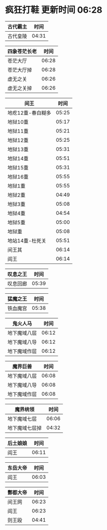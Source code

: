 # 疯狂打鞋 更新时间 06:28

| 古代霸主   | 时间    |
|--------|-------|
| 古代皇陵 | 04:31 |

| 四象苍茫长老   | 时间    |
|--------|-------|
| 苍茫大厅 | 06:28 |
| 苍茫大厅掉 | 06:28 |
| 虚无之关 | 06:26 |
| 虚无之关掉 | 06:26 |

| 间王   | 时间    |
|--------|-------|
| 地疙12重-春白糊多 | 05:25 |
| 地狱10重 | 05:17 |
| 地狱11重 | 05:21 |
| 地狱12重 | 05:25 |
| 地狱13重 | 05:31 |
| 地狱14重 | 05:51 |
| 地狱15重 | 05:31 |
| 地狱16重 | 05:55 |
| 地狱1重 | 05:55 |
| 地狱2重 | 04:49 |
| 地狱3重 | 05:08 |
| 地狱4重 | 04:54 |
| 地狱5重 | 05:00 |
| 地狱重 | 05:08 |
| 地站14重-杜死关 | 05:51 |
| 间王其 | 06:14 |
| 阎王 | 06:14 |

| 叹息之王   | 时间    |
|--------|-------|
| 叹息回廊 | 05:39 |

| 猛魔之王   | 时间    |
|--------|-------|
| 铁血魔宫 | 05:38 |

| 鬼火人马   | 时间    |
|--------|-------|
| 地下魔域八层 | 06:12 |
| 地下魔域八导 | 06:12 |
| 地下魔域作层 | 06:12 |

| 魔界巨兽   | 时间    |
|--------|-------|
| 地下魔域八层 | 06:08 |
| 地下魔域八导 | 06:08 |
| 地下魔域作层 | 06:08 |

| 魔界统领   | 时间    |
|--------|-------|
| 地下魔域七层 | 06:06 |
| 地下魔域七层掉 | 04:32 |

| 后土娘娘   | 时间    |
|--------|-------|
| 阎王 | 06:11 |

| 东岳大帝   | 时间    |
|--------|-------|
| 阎王 | 06:03 |

| 酆都大帝   | 时间    |
|--------|-------|
| 间王网 | 06:23 |
| 阎王 | 06:23 |
| 则王殴 | 04:41 |